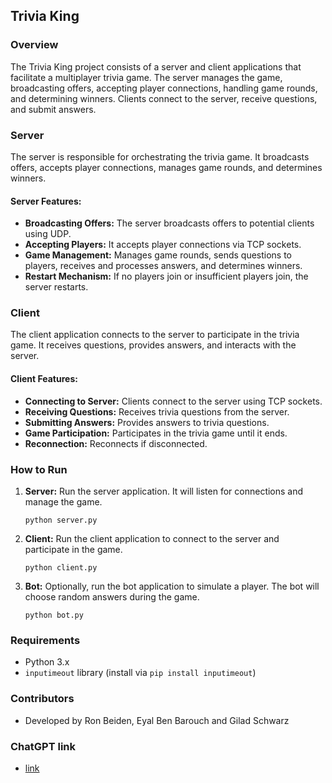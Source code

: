 ## Trivia King

### Overview
The Trivia King project consists of a server and client applications that facilitate a multiplayer trivia game. The server manages the game, broadcasting offers, accepting player connections, handling game rounds, and determining winners. Clients connect to the server, receive questions, and submit answers.

### Server
The server is responsible for orchestrating the trivia game. It broadcasts offers, accepts player connections, manages game rounds, and determines winners.

#### Server Features:
- **Broadcasting Offers:** The server broadcasts offers to potential clients using UDP.
- **Accepting Players:** It accepts player connections via TCP sockets.
- **Game Management:** Manages game rounds, sends questions to players, receives and processes answers, and determines winners.
- **Restart Mechanism:** If no players join or insufficient players join, the server restarts.

### Client
The client application connects to the server to participate in the trivia game. It receives questions, provides answers, and interacts with the server.

#### Client Features:
- **Connecting to Server:** Clients connect to the server using TCP sockets.
- **Receiving Questions:** Receives trivia questions from the server.
- **Submitting Answers:** Provides answers to trivia questions.
- **Game Participation:** Participates in the trivia game until it ends.
- **Reconnection:** Reconnects if disconnected.

### How to Run
1. **Server:** Run the server application. It will listen for connections and manage the game.
   
   ```
   python server.py
   ```
   
2. **Client:** Run the client application to connect to the server and participate in the game.
   
   ```
   python client.py
   ```

3. **Bot:** Optionally, run the bot application to simulate a player. The bot will choose random answers during the game.
   
   ```
   python bot.py
   ```

### Requirements
- Python 3.x
- `inputimeout` library (install via `pip install inputimeout`)

### Contributors
- Developed by Ron Beiden, Eyal Ben Barouch and Gilad Schwarz

### ChatGPT link
- [link](https://chat.openai.com/share/9c42bbaf-64a8-4aca-aff3-b4ae69e785f7)
